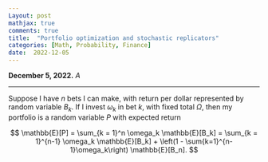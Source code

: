 ```yaml
---
Layout: post
mathjax: true
comments: true
title:  "Portfolio optimization and stochastic replicators"
categories: [Math, Probability, Finance]
date:  2022-12-05
---
```


**December 5, 2022.** *A*

---

Suppose I have $n$ bets I can make, with return per dollar
represented by random variable $B_k$. If I invest $\omega_k$ in bet
$k$, with fixed total $\Omega$, then my portfolio is a random variable
$P$ with expected return

$$
\mathbb{E}[P] = \sum_{k = 1}^n \omega_k \mathbb{E}[B_k] = \sum_{k =
1}^{n-1} \omega_k \mathbb{E}[B_k] + \left(1 - \sum{k=1}^{n-1}\omega_k\right) \mathbb{E}[B_n].
$$

